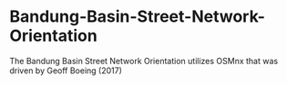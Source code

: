 # Bandung-Basin-Street-Network-Orientation
The Bandung Basin Street Network Orientation utilizes OSMnx that was driven by Geoff Boeing (2017)
